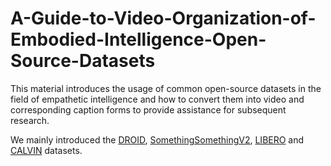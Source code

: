 # A-Guide-to-Video-Organization-of-Embodied-Intelligence-Open-Source-Datasets
This material introduces the usage of common open-source datasets in the field of empathetic intelligence and how to convert them into video and corresponding caption forms to provide assistance for subsequent research.

We mainly introduced the [DROID](https://droid-dataset.github.io/), [SomethingSomethingV2](https://www.qualcomm.com/developer/software/something-something-v-2-dataset), [LIBERO](https://github.com/Lifelong-Robot-Learning/LIBERO) and [CALVIN](https://github.com/mees/calvin) datasets.




